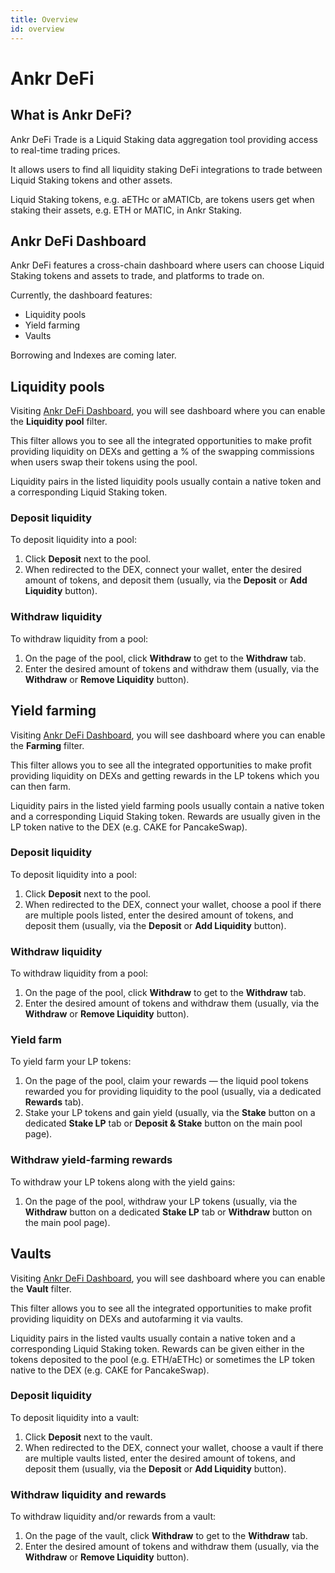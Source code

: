 ```yaml
---
title: Overview
id: overview
---
```


# Ankr DeFi 

## What is Ankr DeFi?

Ankr DeFi Trade is a Liquid Staking data aggregation tool providing access to real-time trading prices.

It allows users to find all liquidity staking DeFi integrations to trade between Liquid Staking tokens and other assets.

Liquid Staking tokens, e.g. aETHc or aMATICb, are tokens users get when staking their assets, e.g. ETH or MATIC, in Ankr Staking. 

## Ankr DeFi Dashboard 
Ankr DeFi features a cross-chain dashboard where users can choose Liquid Staking tokens and assets to trade, and platforms to trade on.

Currently, the dashboard features:
* Liquidity pools
* Yield farming
* Vaults

Borrowing and Indexes are coming later.

## Liquidity pools
Visiting [Ankr DeFi Dashboard](https://www.ankr.com/staking/defi/), you will see dashboard where you can enable the **Liquidity pool** filter. 

This filter allows you to see all the integrated opportunities to make profit providing liquidity on DEXs and getting a % of the swapping commissions when users swap their tokens using the pool.

Liquidity pairs in the listed liquidity pools usually contain a native token and a corresponding Liquid Staking token.

### Deposit liquidity
To deposit liquidity into a pool:
1. Click **Deposit** next to the pool.
2. When redirected to the DEX, connect your wallet, enter the desired amount of tokens, and deposit them (usually, via the **Deposit** or **Add Liquidity** button).

### Withdraw liquidity
To withdraw liquidity from a pool:
1. On the page of the pool, click **Withdraw** to get to the **Withdraw** tab.
2. Enter the desired amount of tokens and withdraw them (usually, via the **Withdraw** or **Remove Liquidity** button).

## Yield farming
Visiting [Ankr DeFi Dashboard](https://www.ankr.com/staking/defi/), you will see dashboard where you can enable the **Farming** filter. 

This filter allows you to see all the integrated opportunities to make profit providing liquidity on DEXs and getting rewards in the LP tokens which you can then farm.

Liquidity pairs in the listed yield farming pools usually contain a native token and a corresponding Liquid Staking token.
Rewards are usually given in the LP token native to the DEX (e.g. CAKE for PancakeSwap).

### Deposit liquidity
To deposit liquidity into a pool:
1. Click **Deposit** next to the pool.
2. When redirected to the DEX, connect your wallet, choose a pool if there are multiple pools listed, enter the desired amount of tokens, and deposit them (usually, via the **Deposit** or **Add Liquidity** button).

### Withdraw liquidity
To withdraw liquidity from a pool:
1. On the page of the pool, click **Withdraw** to get to the **Withdraw** tab.
2. Enter the desired amount of tokens and withdraw them (usually, via the **Withdraw** or **Remove Liquidity** button).

### Yield farm
To yield farm your LP tokens:
1. On the page of the pool, claim your rewards — the liquid pool tokens rewarded you for providing liquidity to the pool (usually, via a dedicated **Rewards** tab). 
2. Stake your LP tokens and gain yield (usually, via the **Stake** button on a dedicated **Stake LP** tab or **Deposit & Stake** button on the main pool page).  

### Withdraw yield-farming rewards
To withdraw your LP tokens along with the yield gains:
1. On the page of the pool, withdraw your LP tokens (usually, via the **Withdraw** button on a dedicated **Stake LP** tab or **Withdraw** button on the main pool page).

## Vaults
Visiting [Ankr DeFi Dashboard](https://www.ankr.com/staking/defi/), you will see dashboard where you can enable the **Vault** filter. 

This filter allows you to see all the integrated opportunities to make profit providing liquidity on DEXs and autofarming it via vaults.

Liquidity pairs in the listed vaults usually contain a native token and a corresponding Liquid Staking token.
Rewards can be given either in the tokens deposited to the pool (e.g. ETH/aETHc) or sometimes the LP token native to the DEX (e.g. CAKE for PancakeSwap). 

### Deposit liquidity
To deposit liquidity into a vault:
1. Click **Deposit** next to the vault.
2. When redirected to the DEX, connect your wallet, choose a vault if there are multiple vaults listed, enter the desired amount of tokens, and deposit them (usually, via the **Deposit** or **Add Liquidity** button).

### Withdraw liquidity and rewards
To withdraw liquidity and/or rewards from a vault:
1. On the page of the vault, click **Withdraw** to get to the **Withdraw** tab.
2. Enter the desired amount of tokens and withdraw them (usually, via the **Withdraw** or **Remove Liquidity** button).

